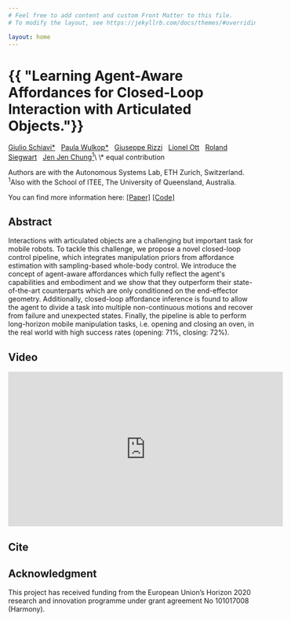 ```yaml
---
# Feel free to add content and custom Front Matter to this file.
# To modify the layout, see https://jekyllrb.com/docs/themes/#overriding-theme-defaults

layout: home
---
```

<h1>{{ "Learning Agent-Aware Affordances for Closed-Loop Interaction with Articulated Objects."}}</h1>
<a href="https://github.com/jekyll">Giulio Schiavi*</a> &nbsp; 
<a href="https://scholar.google.com/citations?user=0k6BTKUAAAAJ&hl=de&oi=ao">Paula Wulkop*</a> &nbsp; 
<a href="https://github.com/jekyll">Giuseppe Rizzi</a> &nbsp; 
<a href="https://github.com/jekyll">Lionel Ott</a> &nbsp; 
<a href="https://github.com/jekyll">Roland Siegwart</a> &nbsp; 
<a href="https://github.com/jekyll">Jen Jen Chung<sup>1</sup></a>\
\* equal contribution

Authors are with the Autonomous Systems Lab, ETH Zurich, Switzerland.\
<sup>1</sup>Also with the School of ITEE, The University of Queensland, Australia.

You can find more information here:
<a href="https://github.com/jekyll">[Paper]</a> 
<a href="https://github.com/jekyll">[Code]</a> 


## Abstract
 Interactions with articulated objects are a challenging but important task for mobile robots. To tackle this challenge, we propose a novel closed-loop control pipeline, which integrates manipulation priors from affordance estimation with sampling-based whole-body control. We introduce the concept of agent-aware affordances which fully reflect the agent's capabilities and embodiment and we show that they outperform their state-of-the-art counterparts which are only conditioned on the end-effector geometry. Additionally, closed-loop affordance inference is found to allow the agent to divide a task into multiple non-continuous motions and recover from failure and unexpected states. Finally, the pipeline is able to perform long-horizon mobile manipulation tasks, i.e. opening and closing an oven, in the real world with high success rates (opening: 71%, closing: 72%).

## Video

<iframe width="560" height="315" src="https://www.youtube.com/embed/lCS7L4SdVsc" title="YouTube video player" frameborder="0" allow="autoplay; picture-in-picture" allowfullscreen></iframe>

## Cite

## Acknowledgment
This project has received funding from the European Union’s Horizon 2020 research and innovation programme under grant agreement No 101017008 (Harmony).